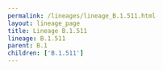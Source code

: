 ```yaml
---
permalink: /lineages/lineage_B.1.511.html
layout: lineage_page
title: Lineage B.1.511
lineage: B.1.511
parent: B.1
children: ['B.1.511']
---
```

